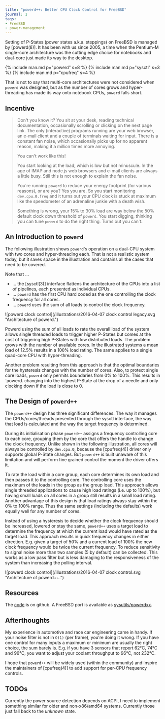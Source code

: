 ```yaml
---
title: "powerd++: Better CPU Clock Control for FreeBSD"
journal: 1
tags:
- FreeBSD
- power-management
---
```


Setting of P-States (power states a.k.a. steppings) on FreeBSD is
managed by [powerd(8)]. It has been with us since 2005, a time when
the Pentium-M single-core architecture was the cutting edge choice
for notebooks and dual-core just made its way to the desktop.

{% include man.md p="powerd" s=8 %}
{% include man.md p="sysctl" s=3 %}
{% include man.md p="cpufreq" s=4 %}

That is not to say that multi-core architectures were not considered
when `powerd` was designed, but as the number of cores grows and hyper-threading
has made its way onto notebook CPUs, `powerd` falls short.

Incentive
---------

> Don't you know it? You sit at your desk, reading technical documentation,
> occasionally scrolling or clicking on the next page link. The only
> (interactive) programs running are your web browser, an e-mail client
> and a couple of terminals waiting for input. There is a constant fan
> noise, which occasionally picks up for no apparent reason, making
> it a million times more annoying.
>
> You can't work like this!
>
> You start looking at the load, which is low but not minuscule. In
> the age of IMAP and node.js web browsers and e-mail clients are always
> a little busy. Still this is not enough to explain the fan noise.
>
> You're running `powerd` to reduce your energy footprint (for various
> reasons), or are you? Yes you are. So you start monitoring `dev.cpu.0.freq`
> and it turns out your CPU clock is stuck at maximum like the speedometer
> of an adrenaline junkie with a death wish.
>
> Something is wrong, your 15% to 30% load are way below the 50% default
> clock down threshold of `powerd`. You start digging, thinking you
> can tune `powerd` to do the right thing. Turns out you can't.

An Introduction to `powerd`
---------------------------

The following illustration shows `powerd`'s operation on a dual-CPU
system with two cores and hyper-threading each. That is not a realistic
system today, but it saves space in the illustration and contains
all the cases that need to be covered.


Note that …

- … the [sysctl(3)] interface flattens the architecture of the CPUs
  into a list of pipelines, each presented as individual CPUs.
- … `powerd` has the first CPU hard coded as the one controlling the
  clock frequency for all cores.
- … `powerd` uses the sum of all loads to control the clock frequency.

![powerd clock control](/illustrations/2016-04-07 clock control legacy.svg
                        "Architecture of powerd.")

Powerd using the sum of all loads to rate the overall load of the
system allows single threaded loads to trigger higher P-States but
comes at the cost of triggering high P-States with low distributed
loads. The problem grows with the number of available cores. In the
illustrated systems a mean load of 12.5% results in a 100% load rating.
The same applies to a single quad-core CPU with hyper-threading.

Another problem resulting from this approach is that the optimal boundaries
for the hysteresis changes with the number of cores. Also, to protect
single core loads, `powerd` only permits boundaries from 0% to 100%.
This results in `powerd. changing into the highest P-State at the
drop of a needle and only clocking down if the load is close to 0.

The Design of `powerd++`
------------------------

The `powerd++` design has three significant differences. The way it
manages the CPUs/cores/threads presented through the sysctl interface,
the way that load is calculated and the way the target frequency is
determined.

During its initialisation phase `powerd++` assigns a frequency controlling
core to each core, grouping them by the core that offers the handle
to change the clock frequency. Unlike shown in the following illustration,
all cores will always be controlled by `dev.cpu.0`, because the [cpufreq(4)]
driver only supports global P-State changes. But `powerd++` is built
unaware of this limitation and will perform fine grained control the
moment the driver offers it.

To rate the load within a core group, each core determines its own
load and then passes it to the controlling core. The controlling core
uses the maximum of the loads in the group as the group load. This
approach allows single threaded applications to cause high load ratings
(i.e. up to 100%), but having small loads on all cores in a group
still results in a small load rating. Another advantage of this design
is that load ratings always stay within the 0% to 100% range. Thus
the same settings (including the defaults) work equally well for any
number of cores.

Instead of using a hysteresis to decide whether the clock frequency
should be increased, lowered or stay the same, `powerd++` uses a target
load to determine the frequency at which the current load would have
rated as the target load. This approach results in quick frequency
changes in either direction. E.g. given a target of 50% and a current
load of 100% the new clock frequency would be twice the current frequency.
To reduce sensitivity to signal noise more than two samples (5 by
default) can be collected. This works as a low pass filter but is
less damaging to the responsiveness of the system than increasing
the polling interval.

![powerd clock control](/illustrations/2016-04-07 clock control.svg
                        "Architecture of powerd++.")

Resources
---------

The [code](https://github.com/lonkamikaze/powerdxx) is on github.
A FreeBSD port is available as
[sysutils/powerdxx](https://www.freshports.org/sysutils/powerdxx).

Afterthoughts
-------------

My experience in automotive and race car engineering came in handy.
If your noise filter is not in `O(1)` (per frame), you're doing it
wrong. If you have one control for many inputs a maximum or minimum
are usually the right choice, the sum barely is. E.g. if you have 3
sensors that report 62°C, 74°C and 96°C, you want to adjust your coolant
throughput to 96°C, not 232°C.

I hope that `powerd++` will be widely used (within the community)
and inspire the maintainers of [cpufreq(4)] to add support for per-CPU
frequency controls.

TODOs
-----

Currently the power source detection depends on ACPI, I need to implement
something similar for older and non-x86/amd64 systems. Currently those
just fall back to the *unknown* state.

